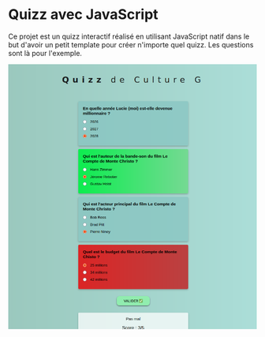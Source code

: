 # Quizz avec JavaScript

Ce projet est un quizz interactif réalisé en utilisant JavaScript natif dans le but d'avoir un petit template pour créer n'importe quel quizz. Les questions sont là pour l'exemple.

![Page d'accueil](homepage.png)